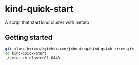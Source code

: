 # kind-quick-start

A script that start kind cluster with metalb

## Getting started

```bash
git clone https://github.com/john-deng/kind-quick-start.git
cd kind-quick-start
./setup.sh cluster01 6443
```